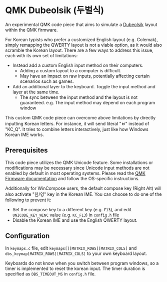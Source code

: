 # QMK Dubeolsik (두벌식)

An experimental QMK code piece that aims to simulate a [Dubeolsik](https://en.wikipedia.org/wiki/Keyboard_layout#Dubeolsik) layout within the QMK firmware.

For Korean typists who prefer a customized English layout (e.g. Colemak), simply remapping the QWERTY layout is not a viable option, as it would also scramble the Korean layout. There are a few ways to address this issue, each with its own set of limitations:

- Instead add a custom English input method on their computers.
  - Adding a custom layout to a computer is difficult.
  - May have an impact on raw inputs, potentially affecting certain scenarios such as games.
- Add an additional layer to the keyboard. Toggle the input method and layer at the same time.
  - The sync between the input method and the layout is not guaranteed. e.g. The input method may depend on each program window

This custom QMK code piece can overcome above limitations by directly inputting Korean letters. For instance, it will send literal "ㅂ" instead of "KC_Q". It tries to combine letters interactively, just like how Windows Korean IME works.

## Prerequisites

This code piece utilizes the QMK Unicode feature. Some installations or modifications may be necessary since Unicode input methods are not enabled by default in most operating systems.
Please read the [QMK Firmware documentation](https://docs.qmk.fm/#/feature_unicode?id=input-modes) and follow the OS-specific instructions.

Additionally for WinCompose users, the default compose key (Right Alt) will also activate "한/영" key in the Korean IME. You can choose to do one of the following to prevent it:

- Set the compose key to a different key (e.g. `F13`), and edit `UNICODE_KEY_WINC` value (e.g. `KC_F13`) in `config.h` file
- Disable the Korean IME and use the English QWERTY layout.

## Configuration

In `keymaps.c` file, edit `keymaps[][MATRIX_ROWS][MATRIX_COLS]` and `dbs_keymap[MATRIX_ROWS][MATRIX_COLS]` to your own keyboard layout.

Keyboards do not know when you switch between program windows, so a timer is implemented to reset the korean input.
The timer duration is specified as `DBS_TIMEOUT_MS` in `config.h` file.
